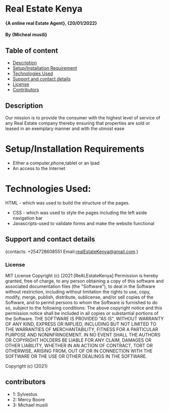 # Real Estate Kenya
#### {A online real Estate Agent}, {20/01/2022}
#### By **{Micheal musili}**



## Table of content
+ [Description](#description)
+ [Setup/Installation Requirement](#installation)
+ [Technologies Used](#techlonogies-Used)
+ [Support and contact details](#support)
+ [License](#license)
+ [Contributors](#contributors)

## Description
Our mission is to provide the consumer with the highest level of service of any Real Estate company thereby ensuring that properties are sold or leased in an exemplary manner and with  the utmost ease
# Setup/Installation Requirements
* Either a computer,phone,tablet or an Ipad
* An access to the Internet
# Technologies Used:
 HTML - which was used to build the structure of the pages.
* CSS - which was used to style the pages including the left aside navigation bar
* Javascripts-used to validate forms and make the website functional

## Support and contact details
{contacts: +254728608551
Email:realEstateKenya@gmail.com.}
### License
MIT License
Copyright (c) [2021 [ReALEstateKenya]
Permission is hereby granted, free of charge, to any person obtaining a copy of this software and associated documentation files (the "Software"), to deal in the Software without restriction, including without limitation the rights to use, copy, modify, merge, publish, distribute, sublicense, and/or sell copies of the Software, and to permit persons to whom the Software is furnished to do so, subject to the following conditions:
The above copyright notice and this permission notice shall be included in all copies or substantial portions of the Software.
THE SOFTWARE IS PROVIDED "AS IS", WITHOUT WARRANTY OF ANY KIND, EXPRESS OR IMPLIED, INCLUDING BUT NOT LIMITED TO THE WARRANTIES OF MERCHANTABILITY, FITNESS FOR A PARTICULAR PURPOSE AND NONINFRINGEMENT. IN NO EVENT SHALL THE AUTHORS OR COPYRIGHT HOLDERS BE LIABLE FOR ANY CLAIM, DAMAGES OR OTHER LIABILITY, WHETHER IN AN ACTION OF CONTRACT, TORT OR OTHERWISE, ARISING FROM, OUT OF OR IN CONNECTION WITH THE SOFTWARE OR THE USE OR OTHER DEALINGS IN THE SOFTWARE.

Copyright (c) {2021}
## contributors
* 1: Sylvestus 
* 2: Mercy Boore
* 3: Michael musili
 
